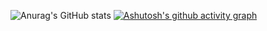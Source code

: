 ![Anurag's GitHub stats](https://github-readme-stats.vercel.app/api?username=NouXXXX&show_icons=true&theme=tokyonight)
[![Ashutosh's github activity graph](https://activity-graph.herokuapp.com/graph?username=NouXXXX&theme=xcode)](https://github.com/NouXXXX/github-readme-activity-graph)

